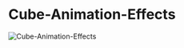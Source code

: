 # Cube-Animation-Effects

![Cube-Animation-Effects](https://github.com/navodlakshan/Cube-Animation-Effects/assets/127730980/13d583b7-2b8e-4836-9934-9a30a5c12938)
